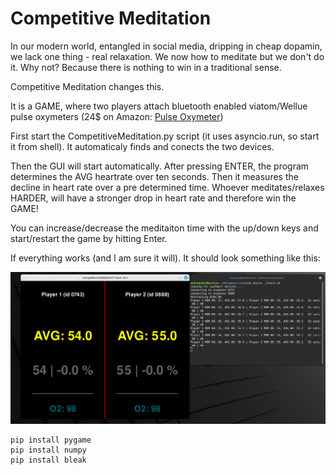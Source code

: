 <h1>Competitive Meditation</h1>

In our modern world, entangled in social media, dripping in cheap dopamin, we lack one thing - real relaxation.
We now how to meditate but we don't do it. Why not? Because there is nothing to win in a traditional sense.

Competitive Meditation changes this.

It is a GAME, where two players attach bluetooth enabled viatom/Wellue pulse oxymeters (24$ on Amazon: [Pulse Oxymeter](https://www.amazon.com/Wellue-Fingertip-Saturation-Batteries-Bluetooth/dp/B085ZFDMMX/ref=sr_1_37?crid=5ZGC528ETVZC&dib=eyJ2IjoiMSJ9.3zVgN8RafpK4S_6amYebMU9jWzx1d3q5ajTYuR2ITVGUSb4m8vb6Em4k2MDmVUd9hNePUKWzDRny026wON7TbqAkqufqMaxrBJtYfcaSicc2qEAp9YfIQYqUGk2tE3JGNFqT0ZWZ70bL_AeYyqY8TwH1ZK8eyB9onl85Mt33iavTn1JsXDhgq-yvJ9Puf82JuBvr67823lPLUhly5mO0mY8-AmeXEl3nRgtZkl1MqsKxCtve8DTE_qUjwBI3wI8iw15xpms057KMHsnKG-qCLuL3hXRo-1FfShMfBzwZgDM.KXA9-1iaVll9Ob8w9FnUNaQ1UxK67Pb-ZRH7xQn2tQ0&dib_tag=se&keywords=viatom%2Bpulse%2Boximeter&qid=1749828112&sprefix=viatom%2Bpulse%2Boxymete%2Caps%2C197&sr=8-37&th=1))

First start the CompetitiveMeditation.py script (it uses asyncio.run, so start it from shell). It automaticaly finds and conects the two devices.

Then the GUI will start automatically. After pressing ENTER, the program determines the AVG heartrate over ten seconds. Then it measures the decline in heart rate over a pre determined time.
Whoever meditates/relaxes HARDER, will have a stronger drop in heart rate and therefore win the GAME!

You can increase/decrease the meditaiton time with the up/down keys and start/restart the game by hitting Enter.

If everything works (and I am sure it will). It should look something like this:

<img src="photo.png" width="600" alt="Screenshot of competitive meditation">


````
pip install pygame
pip install numpy
pip install bleak
````
